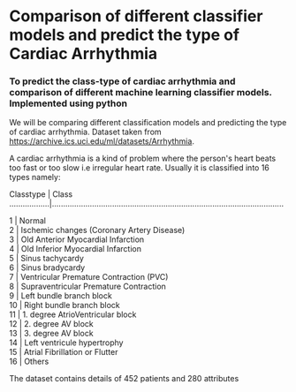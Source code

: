 # Comparison of different classifier models and predict the type of Cardiac Arrhythmia
### To predict the class-type of cardiac arrhythmia and comparison of different machine learning classifier models. Implemented using python
We will be comparing different classification models and predicting the type of cardiac arrhythmia. Dataset taken from https://archive.ics.uci.edu/ml/datasets/Arrhythmia.

A cardiac arrhythmia is a kind of problem where the person's heart beats too fast or too slow i.e irregular heart rate. Usually it is classified into 16 types namely:

Classtype | Class
..................|........................................................................................................

1    |    Normal                                       
2    |    Ischemic changes (Coronary Artery Disease)    
3    |    Old Anterior Myocardial Infarction            
4    |    Old Inferior Myocardial Infarction            
5    |    Sinus tachycardy                              
6    |    Sinus bradycardy                              
7    |    Ventricular Premature Contraction (PVC)       
8    |    Supraventricular Premature Contraction        
9    |    Left bundle branch block                          
10   |    Right bundle branch block                     
11   |    1. degree AtrioVentricular block                  
12   |    2. degree AV block                            
13   |    3. degree AV block                            
14   |    Left ventricule hypertrophy                   
15   |    Atrial Fibrillation or Flutter                
16   |    Others

The dataset contains details of 452 patients and 280 attributes 
 
